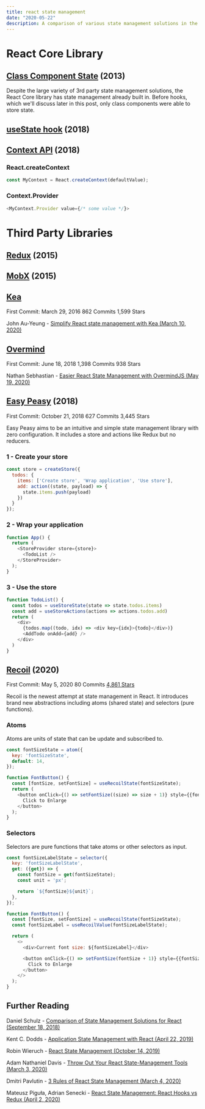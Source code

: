 ```yaml
---
title: react state management
date: "2020-05-22"
description: A comparison of various state management solutions in the React ecosystem
---
```


# React Core Library

## [Class Component State](https://reactjs.org/docs/state-and-lifecycle.html) (2013)

Despite the large variety of 3rd party state management solutions, the React Core library has state management already built in. Before hooks, which we'll discuss later in this post, only class components were able to store state. 

## [useState hook](https://reactjs.org/docs/hooks-state.html) (2018)

## [Context API](https://reactjs.org/docs/context.html) (2018)

### React.createContext

```javascript
const MyContext = React.createContext(defaultValue);
```

### Context.Provider

```javascript
<MyContext.Provider value={/* some value */}>
```

# Third Party Libraries

## [Redux](https://redux.js.org/) (2015)

## [MobX](https://mobx.js.org/README.html) (2015)

## [Kea](https://kea.js.org/)
First Commit: March 29, 2016
862 Commits
1,599 Stars

John Au-Yeung - [Simplify React state management with Kea (March 10, 2020)](https://blog.logrocket.com/simplify-react-state-management-with-kea/)

## [Overmind](https://overmindjs.org/)
First Commit: June 18, 2018
1,398 Commits
938 Stars

Nathan Sebhastian - [Easier React State Management with OvermindJS (May 19, 2020)](https://blog.bitsrc.io/making-state-management-easier-with-overmindjs-5fcdd87e8c8e)

## [Easy Peasy](https://easy-peasy.now.sh/) (2018)
First Commit: October 21, 2018
627 Commits
3,445 Stars

Easy Peasy aims to be an intuitive and simple state management library with zero configuration. It includes a store and actions like Redux but no reducers.

### 1 - Create your store

```javascript
const store = createStore({
  todos: {
    items: ['Create store', 'Wrap application', 'Use store'],
    add: action((state, payload) => {
      state.items.push(payload)
    })
  }
});
```

### 2 - Wrap your application

```javascript
function App() {
  return (
    <StoreProvider store={store}>
      <TodoList />
    </StoreProvider>
  );
}
```

### 3 - Use the store

```javascript
function TodoList() {
  const todos = useStoreState(state => state.todos.items)
  const add = useStoreActions(actions => actions.todos.add)
  return (
    <div>
      {todos.map((todo, idx) => <div key={idx}>{todo}</div>)}
      <AddTodo onAdd={add} />
    </div>
  )
}
```

## [Recoil](https://recoiljs.org/) (2020)
First Commit: May 5, 2020
80 Commits
[4,861 Stars](https://github.com/facebookexperimental/Recoil/stargazers)

Recoil is the newest attempt at state management in React. It introduces brand new abstractions including atoms (shared state) and selectors (pure functions).

### Atoms

Atoms are units of state that can be update and subscribed to.

```javascript
const fontSizeState = atom({
  key: 'fontSizeState',
  default: 14,
});
```

```javascript
function FontButton() {
  const [fontSize, setFontSize] = useRecoilState(fontSizeState);
  return (
    <button onClick={() => setFontSize((size) => size + 1)} style={{fontSize}}>
      Click to Enlarge
    </button>
  );
}
```

### Selectors

Selectors are pure functions that take atoms or other selectors as input.

```javascript
const fontSizeLabelState = selector({
  key: 'fontSizeLabelState',
  get: ({get}) => {
    const fontSize = get(fontSizeState);
    const unit = 'px';

    return `${fontSize}${unit}`;
  },
});
```

```javascript
function FontButton() {
  const [fontSize, setFontSize] = useRecoilState(fontSizeState);
  const fontSizeLabel = useRecoilValue(fontSizeLabelState);

  return (
    <>
      <div>Current font size: ${fontSizeLabel}</div>

      <button onClick={() => setFontSize(fontSize + 1)} style={{fontSize}}>
        Click to Enlarge
      </button>
    </>
  );
}
```

## Further Reading

Daniel Schulz - [Comparison of State Management Solutions for React (September 18, 2018)](https://medium.com/dailyjs/comparison-of-state-management-solutions-for-react-2161a0b4af7b)

Kent C. Dodds - [Application State Management with React (April 22, 2019)](https://kentcdodds.com/blog/application-state-management-with-react)

Robin Wieruch - [React State Management (October 14, 2019)](https://www.robinwieruch.de/react-state)

Adam Nathaniel Davis - [Throw Out Your React State-Management Tools (March 3, 2020)](https://dev.to/bytebodger/throw-out-your-react-state-management-tools-4cj0)

Dmitri Pavlutin - [3 Rules of React State Management (March 4, 2020)](https://dmitripavlutin.com/react-state-management/)

Mateusz Piguła, Adrian Senecki - [React State Management: React Hooks vs Redux (April 2, 2020)](https://tsh.io/blog/react-state-management-react-hooks-vs-redux/)